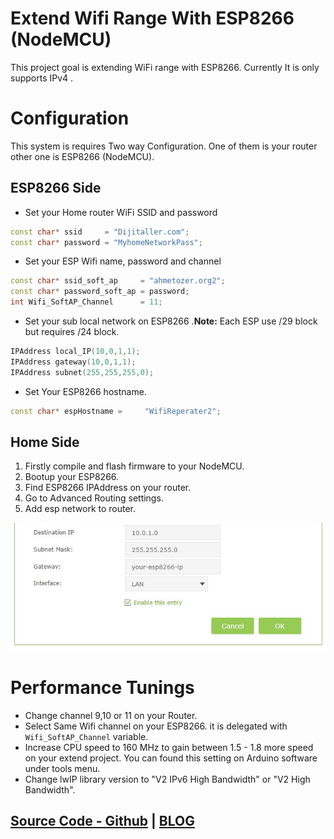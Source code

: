 # Extend Wifi Range With ESP8266 (NodeMCU)
This project goal is extending WiFi range with ESP8266.
  Currently It is only supports IPv4 .

# Configuration
This system is requires Two way Configuration.
One of them is your router other one is ESP8266 (NodeMCU).

## ESP8266 Side

- Set your Home router WiFi SSID and password
```c++
const char* ssid     = "Dijitaller.com";
const char* password = "MyhomeNetworkPass";
```
- Set your ESP Wifi name, password and channel
```c++
const char* ssid_soft_ap     = "ahmetozer.org2";
const char* password_soft_ap = password;
int Wifi_SoftAP_Channel      = 11;
```

- Set your sub local network on ESP8266
.**Note:** Each ESP use /29 block but requires /24 block.
```c++
IPAddress local_IP(10,0,1,1);
IPAddress gateway(10,0,1,1);
IPAddress subnet(255,255,255,0);
```

- Set Your ESP8266 hostname.
```c++
const char* espHostname =     "WifiReperater2";
```

## Home Side
1. Firstly compile and flash firmware to your NodeMCU.  
2. Bootup your ESP8266.  
3. Find ESP8266 IPAddress on your router.  
4. Go to Advanced Routing settings.  
5. Add esp network to router.

<img src="https://github.com/ahmetozer/esp8266-router/blob/master/advanced_router_settings.jpg?raw=true" alt="Advanced route setting for ESP8266" onerror="this.src='advanced_router_settings.jpg';" />



# Performance Tunings
- Change channel 9,10 or 11 on your Router.
- Select Same Wifi channel on your ESP8266.
it is delegated with `Wifi_SoftAP_Channel` variable.
- Increase CPU speed to 160 MHz to gain between 1.5 - 1.8 more speed on your extend project. You can found this setting on Arduino software under tools menu.
- Change lwIP library version to "V2 IPv6 High Bandwidth" or "V2 High Bandwidth".

## [Source Code - Github](https://github.com/ahmetozer/esp8266-router) | [BLOG](https://ahmetozer.org/ESP8266-Wifi-Range-Extender.html)
